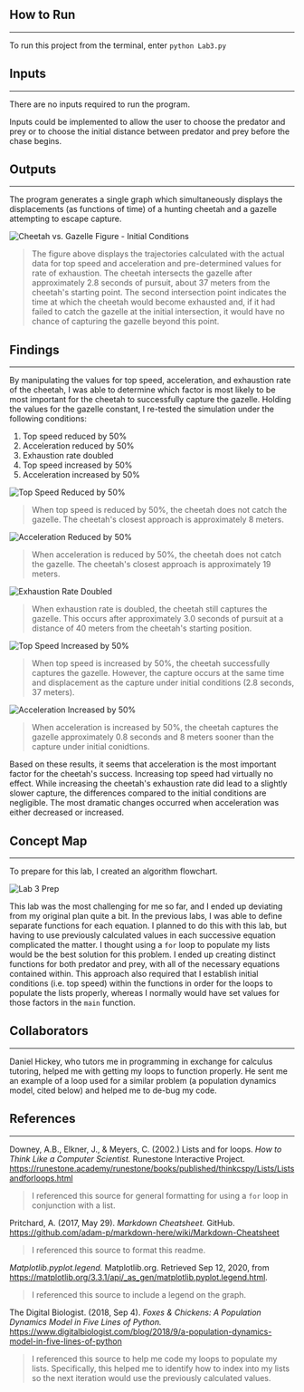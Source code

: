 ## How to Run
-----
To run this project from the terminal, enter `python Lab3.py`

## Inputs
-----
There are no inputs required to run the program.

Inputs could be implemented to allow the user to choose the predator and prey or to choose the initial distance between predator and prey before the chase begins.

## Outputs
-----
The program generates a single graph which simultaneously displays the displacements (as functions of time) of a hunting cheetah and a gazelle attempting to escape capture.


![Cheetah vs. Gazelle Figure - Initial Conditions](https://i.imgur.com/gpGxI4T.png)

>The figure above displays the trajectories calculated with the actual data for top speed and acceleration and pre-determined values for rate of exhaustion. The cheetah intersects the gazelle after approximately 2.8 seconds of pursuit, about 37 meters from the cheetah's starting point. The second intersection point indicates the time at which the cheetah would become exhausted and, if it had failed to catch the gazelle at the initial intersection, it would have no chance of capturing the gazelle beyond this point.

## Findings
-----
By manipulating the values for top speed, acceleration, and exhaustion rate of the cheetah, I was able to determine which factor is most likely to be most important for the cheetah to successfully capture the gazelle. Holding the values for the gazelle constant, I re-tested the simulation under the following conditions:

1. Top speed reduced by 50%
2. Acceleration reduced by 50%
3. Exhaustion rate doubled
4. Top speed increased by 50%
5. Acceleration increased by 50%

![Top Speed Reduced by 50%](https://i.imgur.com/h7eSomq.png)
> When top speed is reduced by 50%, the cheetah does not catch the gazelle. The cheetah's closest approach is approximately 8 meters.

![Acceleration Reduced by 50%](https://i.imgur.com/B1IpMho.png)
> When acceleration is reduced by 50%, the cheetah does not catch the gazelle. The cheetah's closest approach is approximately 19 meters.

![Exhaustion Rate Doubled](https://i.imgur.com/smeSoUr.png)
> When exhaustion rate is doubled, the cheetah still captures the gazelle. This occurs after approximately 3.0 seconds of pursuit at a distance of 40 meters from the cheetah's starting position.

![Top Speed Increased by 50%](https://i.imgur.com/qVRtPju.png)
> When top speed is increased by 50%, the cheetah successfully captures the gazelle. However, the capture occurs at the same time and displacement as the capture under initial conditions (2.8 seconds, 37 meters).

![Acceleration Increased by 50%](https://i.imgur.com/PKXtRF8.png)
> When acceleration is increased by 50%, the cheetah captures the gazelle approximately 0.8 seconds and 8 meters sooner than the capture under initial conidtions.

Based on these results, it seems that acceleration is the most important factor for the cheetah's success. Increasing top speed had virtually no effect. While increasing the cheetah's exhaustion rate did lead to a slightly slower capture, the differences compared to the initial conditions are negligible. The most dramatic changes occurred when acceleration was either decreased or increased.

## Concept Map
-----

To prepare for this lab, I created an algorithm flowchart.

![Lab 3 Prep](https://i.imgur.com/nh9PriC.jpeg)

This lab was the most challenging for me so far, and I ended up deviating from my original plan quite a bit. In the previous labs, I was able to define separate functions for each equation. I planned to do this with this lab, but having to use previously calculated values in each successive equation complicated the matter. I thought using a `for` loop to populate my lists would be the best solution for this problem. I ended up creating distinct functions for both predator and prey, with all of the necessary equations contained within. This approach also required that I establish initial conditions (i.e. top speed) within the functions in order for the loops to populate the lists properly, whereas I normally would have set values for those factors in the `main` function.


## Collaborators
-----

Daniel Hickey, who tutors me in programming in exchange for calculus tutoring, helped me with getting my loops to function properly. He sent me an example of a loop used for a similar problem (a population dynamics model, cited below) and helped me to de-bug my code.

## References
-----

Downey, A.B., Elkner, J., & Meyers, C. (2002.) Lists and for loops. *How to Think Like a Computer Scientist.* Runestone Interactive Project. https://runestone.academy/runestone/books/published/thinkcspy/Lists/Listsandforloops.html

>I referenced this source for general formatting for using a `for` loop in conjunction with a list.

Pritchard, A. (2017, May 29). *Markdown Cheatsheet.* GitHub. https://github.com/adam-p/markdown-here/wiki/Markdown-Cheatsheet

>I referenced this source to format this readme.

*Matplotlib.pyplot.legend.* Matplotlib.org. Retrieved Sep 12, 2020, from https://matplotlib.org/3.3.1/api/_as_gen/matplotlib.pyplot.legend.html.

> I referenced this source to include a legend on the graph.

The Digital Biologist. (2018, Sep 4). *Foxes & Chickens: A Population Dynamics Model in Five Lines of Python.* https://www.digitalbiologist.com/blog/2018/9/a-population-dynamics-model-in-five-lines-of-python

>I referenced this source to help me code my loops to populate my lists. Specifically, this helped me to identify how to index into my lists so the next iteration would use the previously calculated values.